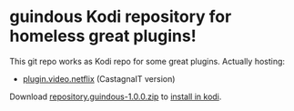 # guindous Kodi repository for homeless great plugins!
This git repo works as Kodi repo for some great plugins.
Actually hosting:
* [plugin.video.netflix](https://github.com/CastagnaIT/plugin.video.netflix) (CastagnaIT version)

Download [repository.guindous-1.0.0.zip](https://github.com/guindous/repository.guindous/raw/master/repository.guindous-1.0.0.zip) to [install in kodi](https://kodi.wiki/view/Add-on_manager#How_to_install_from_a_ZIP_file).
